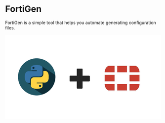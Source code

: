 # FortiGen

FortiGen is a simple tool that helps you automate generating configuration files.

![FortiGen](image/logo.png)
